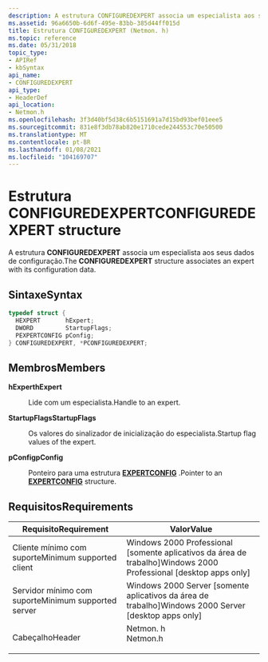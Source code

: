 ```yaml
---
description: A estrutura CONFIGUREDEXPERT associa um especialista aos seus dados de configuração.
ms.assetid: 96a6650b-6d6f-495e-83bb-385d44ff015d
title: Estrutura CONFIGUREDEXPERT (Netmon. h)
ms.topic: reference
ms.date: 05/31/2018
topic_type:
- APIRef
- kbSyntax
api_name:
- CONFIGUREDEXPERT
api_type:
- HeaderDef
api_location:
- Netmon.h
ms.openlocfilehash: 3f3d40bf5d38c6b5151691a7d15bd93bef01eee5
ms.sourcegitcommit: 831e8f3db78ab820e1710cede244553c70e50500
ms.translationtype: MT
ms.contentlocale: pt-BR
ms.lasthandoff: 01/08/2021
ms.locfileid: "104169707"
---
```

# <a name="configuredexpert-structure"></a><span data-ttu-id="6a3e4-103">Estrutura CONFIGUREDEXPERT</span><span class="sxs-lookup"><span data-stu-id="6a3e4-103">CONFIGUREDEXPERT structure</span></span>

<span data-ttu-id="6a3e4-104">A estrutura **CONFIGUREDEXPERT** associa um especialista aos seus dados de configuração.</span><span class="sxs-lookup"><span data-stu-id="6a3e4-104">The **CONFIGUREDEXPERT** structure associates an expert with its configuration data.</span></span>

## <a name="syntax"></a><span data-ttu-id="6a3e4-105">Sintaxe</span><span class="sxs-lookup"><span data-stu-id="6a3e4-105">Syntax</span></span>


```C++
typedef struct {
  HEXPERT       hExpert;
  DWORD         StartupFlags;
  PEXPERTCONFIG pConfig;
} CONFIGUREDEXPERT, *PCONFIGUREDEXPERT;
```



## <a name="members"></a><span data-ttu-id="6a3e4-106">Membros</span><span class="sxs-lookup"><span data-stu-id="6a3e4-106">Members</span></span>

<dl> <dt>

<span data-ttu-id="6a3e4-107">**hExpert**</span><span class="sxs-lookup"><span data-stu-id="6a3e4-107">**hExpert**</span></span>
</dt> <dd>

<span data-ttu-id="6a3e4-108">Lide com um especialista.</span><span class="sxs-lookup"><span data-stu-id="6a3e4-108">Handle to an expert.</span></span>

</dd> <dt>

<span data-ttu-id="6a3e4-109">**StartupFlags**</span><span class="sxs-lookup"><span data-stu-id="6a3e4-109">**StartupFlags**</span></span>
</dt> <dd>

<span data-ttu-id="6a3e4-110">Os valores do sinalizador de inicialização do especialista.</span><span class="sxs-lookup"><span data-stu-id="6a3e4-110">Startup flag values of the expert.</span></span>

</dd> <dt>

<span data-ttu-id="6a3e4-111">**pConfig**</span><span class="sxs-lookup"><span data-stu-id="6a3e4-111">**pConfig**</span></span>
</dt> <dd>

<span data-ttu-id="6a3e4-112">Ponteiro para uma estrutura [**EXPERTCONFIG**](expertconfig.md) .</span><span class="sxs-lookup"><span data-stu-id="6a3e4-112">Pointer to an [**EXPERTCONFIG**](expertconfig.md) structure.</span></span>

</dd> </dl>

## <a name="requirements"></a><span data-ttu-id="6a3e4-113">Requisitos</span><span class="sxs-lookup"><span data-stu-id="6a3e4-113">Requirements</span></span>



| <span data-ttu-id="6a3e4-114">Requisito</span><span class="sxs-lookup"><span data-stu-id="6a3e4-114">Requirement</span></span> | <span data-ttu-id="6a3e4-115">Valor</span><span class="sxs-lookup"><span data-stu-id="6a3e4-115">Value</span></span> |
|-------------------------------------|-------------------------------------------------------------------------------------|
| <span data-ttu-id="6a3e4-116">Cliente mínimo com suporte</span><span class="sxs-lookup"><span data-stu-id="6a3e4-116">Minimum supported client</span></span><br/> | <span data-ttu-id="6a3e4-117">Windows 2000 Professional \[somente aplicativos da área de trabalho\]</span><span class="sxs-lookup"><span data-stu-id="6a3e4-117">Windows 2000 Professional \[desktop apps only\]</span></span><br/>                          |
| <span data-ttu-id="6a3e4-118">Servidor mínimo com suporte</span><span class="sxs-lookup"><span data-stu-id="6a3e4-118">Minimum supported server</span></span><br/> | <span data-ttu-id="6a3e4-119">Windows 2000 Server \[somente aplicativos da área de trabalho\]</span><span class="sxs-lookup"><span data-stu-id="6a3e4-119">Windows 2000 Server \[desktop apps only\]</span></span><br/>                                |
| <span data-ttu-id="6a3e4-120">Cabeçalho</span><span class="sxs-lookup"><span data-stu-id="6a3e4-120">Header</span></span><br/>                   | <dl> <span data-ttu-id="6a3e4-121"><dt>Netmon. h</dt></span><span class="sxs-lookup"><span data-stu-id="6a3e4-121"><dt>Netmon.h</dt></span></span> </dl> |



 

 




